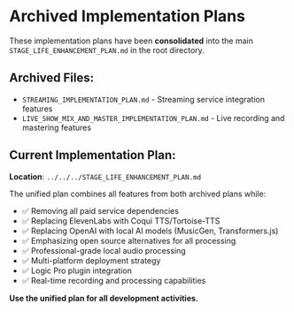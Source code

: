 # Archived Implementation Plans

These implementation plans have been **consolidated** into the main `STAGE_LIFE_ENHANCEMENT_PLAN.md` in the root directory.

## Archived Files:
- `STREAMING_IMPLEMENTATION_PLAN.md` - Streaming service integration features
- `LIVE_SHOW_MIX_AND_MASTER_IMPLEMENTATION_PLAN.md` - Live recording and mastering features

## Current Implementation Plan:
**Location**: `../../../STAGE_LIFE_ENHANCEMENT_PLAN.md`

The unified plan combines all features from both archived plans while:
- ✅ Removing all paid service dependencies
- ✅ Replacing ElevenLabs with Coqui TTS/Tortoise-TTS
- ✅ Replacing OpenAI with local AI models (MusicGen, Transformers.js)
- ✅ Emphasizing open source alternatives for all processing
- ✅ Professional-grade local audio processing
- ✅ Multi-platform deployment strategy
- ✅ Logic Pro plugin integration
- ✅ Real-time recording and processing capabilities

**Use the unified plan for all development activities.**
